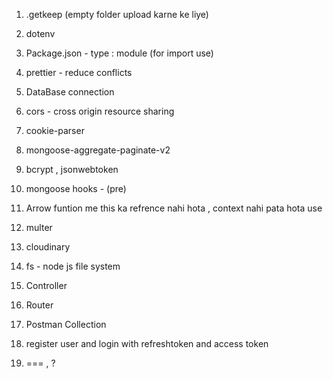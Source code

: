 <!-- ( - [title](link) ) -->

1. .getkeep (empty folder upload karne ke liye)
2. dotenv
3. Package.json - type : module (for  import use)
4. prettier - reduce conflicts

5. DataBase connection

6. cors - cross origin resource sharing
7. cookie-parser

8. mongoose-aggregate-paginate-v2
9. bcrypt , jsonwebtoken

10. mongoose hooks - (pre)
11. Arrow funtion me this ka refrence nahi hota , context nahi pata hota use

12. multer
13. cloudinary

14. fs - node js file system
15. Controller
16. Router

17. Postman Collection
18. register user and login with refreshtoken and access token
19. === , ?